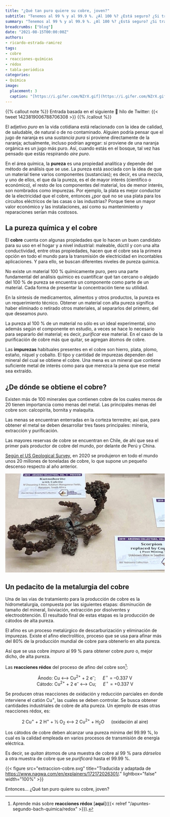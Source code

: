 ```yaml
---
title: "¿Qué tan puro quiere su cobre, joven?"
subtitle: "Tenemos al 99 % y al 99.9 %. ¿Al 100 %? ¿Está seguro? ¿Si trae para pagar? Va a tardar un poquito"
summary: "Tenemos al 99 % y al 99.9 %. ¿Al 100 %? ¿Está seguro? ¿Si trae para pagar? Va a tardar un poquito."
breadcrumbs: ["blog"]
date: "2021-08-15T00:00:00Z"
authors:
- ricardo-estrada-ramirez
tags:
- cobre
- reacciones-químicas
- rédox
- tabla-periódica
categories:
- Química
image:
  placement: 3
  caption: "[https://i.gifer.com/NZrX.gif](https://i.gifer.com/NZrX.gif)"
---
```


{{% callout note %}}
Entrada basada en el siguiente 🧵 hilo de Twitter:
{{< tweet 1423819006788706308 >}}
{{% /callout %}}

El adjetivo *puro* en la vida cotidiana está relacionado con la idea de calidad, de saludable, de natural o de no contaminado. Alguien podría pensar que el jugo de naranja es una *sustancia pura* si proviene directamente de la naranja; actualmente, incluso podrían agregar: si proviene de una naranja orgánica es un jugo más puro. Así, cuando estás en el bosque, tal vez has pensado que estás respirando *aire puro*.

En el área química, la **pureza** es una propiedad analítica y depende del método de análisis que se use. La pureza está asociada con la idea de que un material tiene varios componentes (sustancias); es decir, es una mezcla, y uno de ellos, el que da la pureza, es el de mayor interés (científico o económico), el resto de los componentes del material, los de menor interés, son nombrados como impurezas. Por ejemplo, la plata es mejor conductor de la electricidad que el cobre, entonces ¿por qué no se usa plata para los circuitos eléctricos de las casas o las industrias? Porque tiene un mayor valor económico y las instalaciones, así como su mantenimiento y reparaciones serían más costosos.

## La pureza química y el cobre

El **cobre** cuenta con algunas propiedades que lo hacen un buen candidato para su uso en el hogar y a nivel industrial: maleable, dúctil y con una alta conductividad, entre otras propiedades, hacen que el cobre sea la primera opción en todo el mundo para la transmisión de electricidad en incontables aplicaciones. Y para ello, se buscan diferentes niveles de pureza química.

No existe un material 100 % químicamente puro, pero una parte fundamental del análisis químico es cuantificar qué tan cercano o alejado del 100 % de pureza se encuentra un componente como parte de un material. Cada forma de presentar la concentración tiene su utilidad.

En la síntesis de medicamentos, alimentos y otros productos, la pureza es un requerimiento técnico. Obtener un material con alta pureza significa haber eliminado o retirado otros materiales, al separarlos del primero, del que deseamos *puro*.

La pureza al 100 % de un material no sólo es un ideal experimental, sino además según el componente en estudio, a veces se hace lo necesario para separarlo del material; es decir, *purificar* ese material. En el caso de la purificación de cobre más que quitar, se agregan átomos de cobre.

Las **impurezas** habituales presentes en el cobre son hierro, plata, plomo, estaño, níquel y cobalto. El tipo y cantidad de impurezas dependen del mineral del cual se obtiene el cobre. Una mena es un mineral que contiene suficiente metal de interés como para que merezca la pena que ese metal sea extraído.

## ¿De dónde se obtiene el cobre?

Existen más de 100 minerales que contienen cobre de los cuales menos de 20 tienen importancia como menas del metal. Las principales menas del cobre son: calcopirita, bornita y malaquita.

Las menas se encuentran enterradas en la corteza terrestre; así que, para obtener el metal se deben desarrollar tres fases principales: minería, extracción y purificación.

Las mayores reservas de cobre se encuentran en Chile, de ahí que sea el primer país productor de cobre del mundo, por delante de Perú y China.

[Según el US Geological Survey](https://pubs.usgs.gov/periodicals/mcs2021/mcs2021.pdf), en 2020 se produjeron en todo el mundo unos 20 millones de toneladas de cobre, lo que supone un pequeño descenso respecto al año anterior.

![escorpion](escorpion.jpg "https://twitter.com/GeologyTime/status/1425108424098865152/photo/1")

## Un pedacito de la metalurgia del cobre

Una de las vías de tratamiento para la producción de cobre es la hidrometalurgia, compuesta por las siguientes etapas: disminución de tamaño del mineral, lixiviación, extracción por disolventes y electroobtención. El resultado final de estas etapas es la producción de cátodos de alta pureza.

El afino es un proceso metalúrgico de descarburización y eliminación de impurezas. Existe el afino electrolítico, proceso que se usa para afinar más del 80% de la producción mundial de cobre para obtenerlo en alta pureza.

Así que se usa cobre *impuro* al 99 % para obtener cobre *puro* o, mejor dicho, de alta pureza.

Las **reacciones rédox** del proceso de afino del cobre son[^1]:

[^1]: Aprende más sobre **reacciones rédox** [**aquí**]({{< relref "/apuntes-segundo-bach-quimica/redox" >}}).

<div align="center">
Ánodo: Cu ⟷ Cu<sup>2+</sup> + 2 e<sup>–</sup>; &emsp; <em>E</em><sup>&#x26AC;</sup> = –0.337 V
</div>
<div align="center">
Cátodo: Cu<sup>2+</sup> + 2 e<sup>–</sup> ⟷ Cu; &emsp; <em>E</em><sup>&#x26AC;</sup> = +0.337 V
</div>

Se producen otras reacciones de oxidación y reducción parciales en donde interviene el catión Cu<sup>+</sup>, las cuales se deben controlar. Se busca obtener cantidades industriales de cobre de alta pureza. Un ejemplo de esas otras reacciones rédox, es:

<div align="center">
2 Cu<sup>+</sup> + 2 H<sup>+</sup> + ½ O<sub>2</sub> ⟷ 2 Cu<sup>2+</sup> + H<sub>2</sub>O &emsp; (oxidación al aire)
</div>

Los cátodos de cobre deben alcanzar una pureza mínima del 99.99 %, lo cual es la calidad empleada en varios procesos de transmisión de energía eléctrica.

Es decir, se *quitan* átomos de una muestra de cobre al 99 % para *dárselos* a otra muestra de cobre que se *purificará* hasta el 99.99 %.

{{< figure src="extraccion-cobre.svg" title="Traducida y adaptada de https://www.nagwa.com/en/explainers/172172026301/." lightbox="false" width="100%" >}}

Entonces... ¿Qué tan puro quiere su cobre, joven?